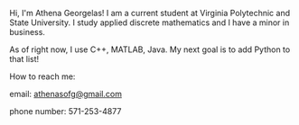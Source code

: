 Hi, I'm Athena Georgelas!
I am a current student at Virginia Polytechnic and State University.
I study applied discrete mathematics and I have a minor in business.

As of right now, I use C++, MATLAB, Java.
My next goal is to add Python to that list!

How to reach me:

email: athenasofg@gmail.com

phone number: 571-253-4877
